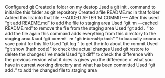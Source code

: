 Configured git
Created a folder on my destop
Used a git init . command to initialize this folder as git repository 
Created a file README.md in that folder 
Added this list into that file
---ADDED AFTER 1st COMMIT---
After this used “git add README.md” to add  the file to staging area
Used  “git rm —cached README.md” to remove the file from the staging area
Used “git add . “ to add the file again this command adds everything from this directory to the staging area
Used “git commit -m "git internship task” “ to basically create a save  point for this file
Used “git log “  to get the info about the commit
Used “git show (hash code)” to check the actual changes
Used git restore to delete the changes I've made
Used “git diff” to check the difference with the previous version what it does is gives you the difference of what you have in current working directory and what has been committed
Used  “git add .” to add the changed file to staging area